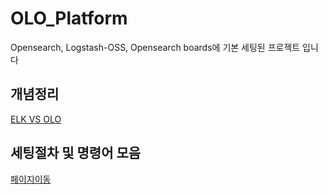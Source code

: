 # OLO_Platform
Opensearch, Logstash-OSS, Opensearch boards에 기본 세팅된 프로젝트 입니다

## 개념정리
[ELK VS OLO](https://locrian-gerbil-117.notion.site/ELK-VS-OLO-194fafab7c9280fb944af68c50a20eb2)

## 세팅절차 및 명령어 모음
[페이지이동](https://locrian-gerbil-117.notion.site/OLO-Open-Search-Logstash-Open-Search-Dashboards-197fafab7c92804680a2d430b6fef963)
